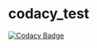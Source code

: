 # codacy_test

[![Codacy Badge](https://api.codacy.com/project/badge/Grade/dbabbe0670f84103985fda2f4357a8be)](https://app.codacy.com/gh/impanaashik/codacy_test_git?utm_source=github.com&utm_medium=referral&utm_content=impanaashik/codacy_test_git&utm_campaign=Badge_Grade)